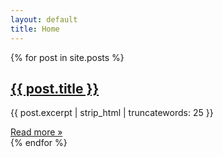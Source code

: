 ```yaml
---
layout: default
title: Home
---
```

<section class="posts-list">
  {% for post in site.posts %}
    <article class="post-item">
      <h2><a href="{{ post.url | relative_url }}">{{ post.title }}</a></h2>
      <p class="excerpt">{{ post.excerpt | strip_html | truncatewords: 25 }}</p>
      <a href="{{ post.url | relative_url }}">Read more &raquo;</a>
    </article>
  {% endfor %}
</section>
